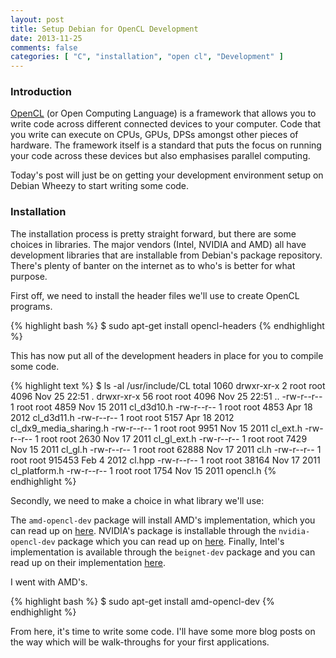 ```yaml
---
layout: post
title: Setup Debian for OpenCL Development
date: 2013-11-25
comments: false
categories: [ "C", "installation", "open cl", "Development" ]
---
```


### Introduction

[OpenCL](http://www.khronos.org/opencl/) (or Open Computing Language) is a framework that allows you to write code across different connected devices to your computer. Code that you write can execute on CPUs, GPUs, DPSs amongst other pieces of hardware. The framework itself is a standard that puts the focus on running your code across these devices but also emphasises parallel computing.

Today's post will just be on getting your development environment setup on Debian Wheezy to start writing some code.

### Installation

The installation process is pretty straight forward, but there are some choices in libraries. The major vendors (Intel, NVIDIA and AMD) all have development libraries that are installable from Debian's package repository. There's plenty of banter on the internet as to who's is better for what purpose.

First off, we need to install the header files we'll use to create OpenCL programs.

{% highlight bash %}
$ sudo apt-get install opencl-headers
{% endhighlight %}

This has now put all of the development headers in place for you to compile some code.

{% highlight text %}
$ ls -al /usr/include/CL
total 1060
drwxr-xr-x  2 root root   4096 Nov 25 22:51 .
drwxr-xr-x 56 root root   4096 Nov 25 22:51 ..
-rw-r--r--  1 root root   4859 Nov 15  2011 cl_d3d10.h
-rw-r--r--  1 root root   4853 Apr 18  2012 cl_d3d11.h
-rw-r--r--  1 root root   5157 Apr 18  2012 cl_dx9_media_sharing.h
-rw-r--r--  1 root root   9951 Nov 15  2011 cl_ext.h
-rw-r--r--  1 root root   2630 Nov 17  2011 cl_gl_ext.h
-rw-r--r--  1 root root   7429 Nov 15  2011 cl_gl.h
-rw-r--r--  1 root root  62888 Nov 17  2011 cl.h
-rw-r--r--  1 root root 915453 Feb  4  2012 cl.hpp
-rw-r--r--  1 root root  38164 Nov 17  2011 cl_platform.h
-rw-r--r--  1 root root   1754 Nov 15  2011 opencl.h
{% endhighlight %}

Secondly, we need to make a choice in what library we'll use:

The `amd-opencl-dev` package will install AMD's implementation, which you can read up on [here](http://developer.amd.com/resources/heterogeneous-computing/opencl-zone/). NVIDIA's package is installable through the `nvidia-opencl-dev` package which you can read up on [here](https://developer.nvidia.com/opencl). Finally, Intel's implementation is available through the `beignet-dev` package and you can read up on their implementation [here](http://software.intel.com/en-us/vcsource/tools/opencl).

I went with AMD's.

{% highlight bash %}
$ sudo apt-get install amd-opencl-dev
{% endhighlight %}

From here, it's time to write some code. I'll have some more blog posts on the way which will be walk-throughs for your first applications.
